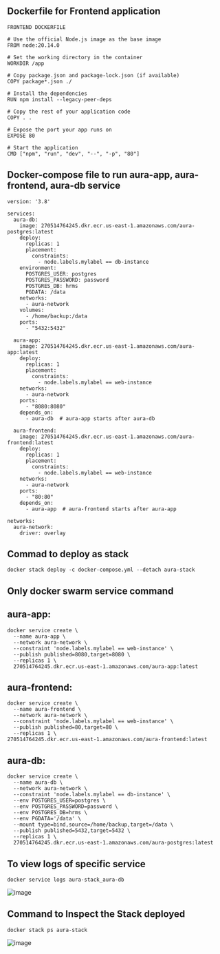 ## Dockerfile for Frontend application

~~~~
FRONTEND DOCKERFILE

# Use the official Node.js image as the base image
FROM node:20.14.0

# Set the working directory in the container
WORKDIR /app

# Copy package.json and package-lock.json (if available)
COPY package*.json ./

# Install the dependencies
RUN npm install --legacy-peer-deps

# Copy the rest of your application code
COPY . .

# Expose the port your app runs on
EXPOSE 80

# Start the application
CMD ["npm", "run", "dev", "--", "-p", "80"]
~~~~
## Docker-compose file to run aura-app, aura-frontend, aura-db service
~~~~
version: '3.8'

services:
  aura-db:
    image: 270514764245.dkr.ecr.us-east-1.amazonaws.com/aura-postgres:latest
    deploy:
      replicas: 1
      placement:
        constraints:
          - node.labels.mylabel == db-instance
    environment:
      POSTGRES_USER: postgres
      POSTGRES_PASSWORD: password
      POSTGRES_DB: hrms
      PGDATA: /data
    networks:
      - aura-network
    volumes:
      - /home/backup:/data
    ports:
      - "5432:5432"

  aura-app:
    image: 270514764245.dkr.ecr.us-east-1.amazonaws.com/aura-app:latest
    deploy:
      replicas: 1
      placement:
        constraints:
          - node.labels.mylabel == web-instance
    networks:
      - aura-network
    ports:
      - "8080:8080"
    depends_on:
      - aura-db  # aura-app starts after aura-db

  aura-frontend:
    image: 270514764245.dkr.ecr.us-east-1.amazonaws.com/aura-frontend:latest
    deploy:
      replicas: 1
      placement:
        constraints:
          - node.labels.mylabel == web-instance
    networks:
      - aura-network
    ports:
      - "80:80"
    depends_on:
      - aura-app  # aura-frontend starts after aura-app

networks:
  aura-network:
    driver: overlay
~~~~

## Commad to deploy as stack
~~~~
docker stack deploy -c docker-compose.yml --detach aura-stack
~~~~
## Only docker swarm service command 
## aura-app:
~~~~
docker service create \
  --name aura-app \
  --network aura-network \
  --constraint 'node.labels.mylabel == web-instance' \
  --publish published=8080,target=8080 \
  --replicas 1 \
  270514764245.dkr.ecr.us-east-1.amazonaws.com/aura-app:latest
~~~~
## aura-frontend:
~~~~
docker service create \
  --name aura-frontend \
  --network aura-network \
  --constraint 'node.labels.mylabel == web-instance' \
  --publish published=80,target=80 \
  --replicas 1 \
270514764245.dkr.ecr.us-east-1.amazonaws.com/aura-frontend:latest
~~~~
## aura-db:
~~~~
docker service create \
  --name aura-db \
  --network aura-network \
  --constraint 'node.labels.mylabel == db-instance' \
  --env POSTGRES_USER=postgres \
  --env POSTGRES_PASSWORD=password \
  --env POSTGRES_DB=hrms \
  --env PGDATA='/data' \
  --mount type=bind,source=/home/backup,target=/data \
  --publish published=5432,target=5432 \
  --replicas 1 \
  270514764245.dkr.ecr.us-east-1.amazonaws.com/aura-postgres:latest
~~~~

## To view logs of specific service
~~~~
docker service logs aura-stack_aura-db
~~~~
![image](https://github.com/user-attachments/assets/d0418d6e-4dec-4f0e-b2bc-b66b01bab53e)

## Command to Inspect the Stack deployed 
~~~~
docker stack ps aura-stack
~~~~
![image](https://github.com/user-attachments/assets/3ee6b5cb-b971-448f-a8fa-a234c350c40d)

## 
